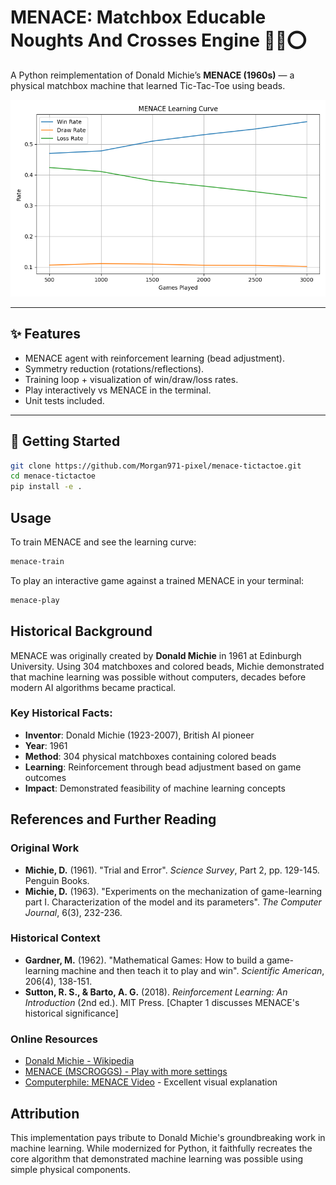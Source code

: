 # MENACE: Matchbox Educable Noughts And Crosses Engine 🎲❌⭕  

A Python reimplementation of Donald Michie’s **MENACE (1960s)** — a physical matchbox machine that learned Tic-Tac-Toe using beads.

![Learning Curve](examples/learning_curve.png)

---

## ✨ Features
- MENACE agent with reinforcement learning (bead adjustment).
- Symmetry reduction (rotations/reflections).
- Training loop + visualization of win/draw/loss rates.
- Play interactively vs MENACE in the terminal.
- Unit tests included.

---

## 🚀 Getting Started
```bash
git clone https://github.com/Morgan971-pixel/menace-tictactoe.git
cd menace-tictactoe
pip install -e .
```

## Usage

To train MENACE and see the learning curve:
```bash
menace-train
```

To play an interactive game against a trained MENACE in your terminal:
```bash
menace-play
```

## Historical Background

MENACE was originally created by **Donald Michie** in 1961 at Edinburgh University. Using 304 matchboxes and colored beads, Michie demonstrated that machine learning was possible without computers, decades before modern AI algorithms became practical.

### Key Historical Facts:
- **Inventor**: Donald Michie (1923-2007), British AI pioneer
- **Year**: 1961
- **Method**: 304 physical matchboxes containing colored beads
- **Learning**: Reinforcement through bead adjustment based on game outcomes
- **Impact**: Demonstrated feasibility of machine learning concepts

## References and Further Reading

### Original Work
- **Michie, D.** (1961). "Trial and Error". *Science Survey*, Part 2, pp. 129-145. Penguin Books.
- **Michie, D.** (1963). "Experiments on the mechanization of game-learning part I. Characterization of the model and its parameters". *The Computer Journal*, 6(3), 232-236.

### Historical Context
- **Gardner, M.** (1962). "Mathematical Games: How to build a game-learning machine and then teach it to play and win". *Scientific American*, 206(4), 138-151.
- **Sutton, R. S., & Barto, A. G.** (2018). *Reinforcement Learning: An Introduction* (2nd ed.). MIT Press. [Chapter 1 discusses MENACE's historical significance]

### Online Resources
- [Donald Michie - Wikipedia](https://en.wikipedia.org/wiki/Donald_Michie)
- [MENACE (MSCROGGS) - Play with more settings](https://www.mscroggs.co.uk/menace/)
- [Computerphile: MENACE Video](https://www.youtube.com/watch?v=R9c-_neaxeU) - Excellent visual explanation

## Attribution

This implementation pays tribute to Donald Michie's groundbreaking work in machine learning. While modernized for Python, it faithfully recreates the core algorithm that demonstrated machine learning was possible using simple physical components.
